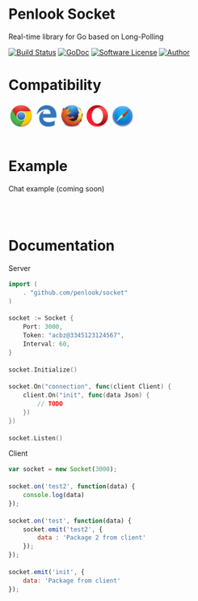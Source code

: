 # Penlook Socket
Real-time library for Go based on Long-Polling

[![Build Status](https://travis-ci.org/penlook/socket.svg?branch=master)](https://travis-ci.org/penlook/socket) [![GoDoc](https://godoc.org/github.com/penlook/socket?status.png)](https://godoc.org/github.com/penlook/socket) [![Software License](https://img.shields.io/badge/license-GNU-blue.svg?style=flat)](LICENSE.md) [![Author](http://img.shields.io/badge/author-penlook-red.svg?style=flat)](https://github.com/penlook)


# Compatibility
<div><a href="url"><img src="https://raw.githubusercontent.com/alrra/browser-logos/master/main-desktop.png" align="left" height="50"></a></div>

<br></br>
<br></br>

# Example
Chat example (coming soon)

<br></br>

# Documentation
Server
```go
import (
	. "github.com/penlook/socket"
)

socket := Socket {
	Port: 3000,
	Token: "acbz@3345123124567",
	Interval: 60,
}

socket.Initialize()

socket.On("connection", func(client Client) {
	client.On("init", func(data Json) {
		// TODO
	})
})

socket.Listen()
```

Client
```javascript
var socket = new Socket(3000);

socket.on('test2', function(data) {
    console.log(data)
});

socket.on('test', function(data) {
    socket.emit('test2', {
        data : 'Package 2 from client'
    });
});

socket.emit('init', {
    data: 'Package from client'
});

```
